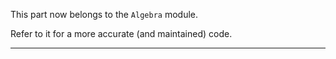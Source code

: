 This part now belongs to the `Algebra` module.

Refer to it for a more accurate (and maintained) code.

---

